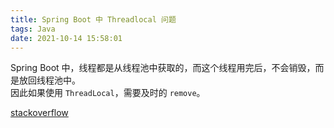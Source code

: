 ```yaml
---
title: Spring Boot 中 Threadlocal 问题
tags: Java
date: 2021-10-14 15:58:01
---
```


Spring Boot 中，线程都是从线程池中获取的，而这个线程用完后，不会销毁，而是放回线程池中。  
因此如果使用 `ThreadLocal`，需要及时的 `remove`。

[stackoverflow](https://stackoverflow.com/questions/37332219/questions-about-using-threadlocal-in-a-spring-singleton-scoped-service?answertab=active#tab-top)